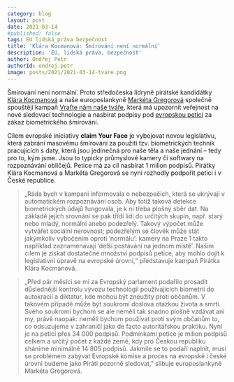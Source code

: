 ```yaml
---
category: blog
layout: post
date: 2021-03-14
#published: false
tags: EU lidská_práva bezpečnost
title: 'Klára Kocmanová: Šmírování není normální'
description: 'EU, lidská práva, bezpečnost'
author: Ondřej Petr 
authorId: ondrej.petr
image: posts/2021/2021-03-14-tvare.png
---
```


Šmírování není normální. Proto středočeská lídryně pirátské kandidátky [Klára Kocmanová](https://stredocesky.pirati.cz/lide/klara-kocmanova/) a naše europoslankyně 
[Markéta Gregorová](https://www.pirati.cz/lide/marketa-gregorova/) společně spouštějí kampaň [Vraťte nám naše tváře](https://zo.pirati.cz/tvare/), která má upozornit veřejnost 
na nové sledovací technologie a nasbírat podpisy pod [evropskou petici](https://reclaimyourface.eu/) za zákaz biometrického šmírování.

Cílem evropské iniciativy **claim Your Face** je vybojovat novou legislativu, která zabrání masovému šmírování za použití tzv. biometrických technik pracujících s daty,
která jsou jedinečná pro naše těla a naše jednání – tedy pro to, kým jsme. Jsou to typicky průmyslové kamery či softwary na rozpoznávání obličejů. Petice má za cíl nasbírat
1 milion podpisů. Pirátky Klára Kocmanová a Markéta Gregorová se nyní rozhodly podpořit petici i v České republice.

> „Ráda bych v kampani informovala o nebezpečích, která se ukrývají v automatickém rozpoznávání osob. Aby totiž taková detekce biometrických údajů fungovala, je k ní třeba
plošný sběr dat. Na základě jejich srovnání se pak třídí lidi do určitých skupin, např. starý nebo mladý, normální anebo podezřelý. Takový výpočet může vytvářet sociální nerovnost;
podezřelým se člověk může stát jakýmkoliv vybočením oproti ‘normálu’: kamery na Praze 1 takto například zaznamenávají ‘delší postávání na jednom místě’. Naším cílem je získat
dostatečné množství podpisů petice, aby mohlo dojít k legislativní úpravě na evropské úrovni,“ představuje kampaň Pirátka Klára Kocmanová.

> „Před pár měsíci se mi za Evropský parlament podařilo prosadit důslednější kontrolu vývozu technologií používajících biometrii do autokracií a diktatur, kde mohou být zneužity
proti občanům. V takovém případě může být soukromí doslova otázkou života a smrti. Svého soukromí bychom se ale neměli tak snadno plošně vzdávat ani my, právě naopak: neměli
bychom používat proti svým občanům to, co odsuzujeme v zahraničí jako de facto autoritářskou praktiku. Nyní je na petici přes 34 000 podpisů. Podmínkami petice je milion podpisů
celkem a určitý počet z každé země, kdy pro Českou republiku sháníme minimálně 14 805 podpisů. Jakmile se to podaří naplnit, musí se problémem zabývat Evropské komise a proces 
na evropské i české úrovni budeme jako Piráti pozorně sledovat,” slibuje europoslankyně Markéta Gregorová.
